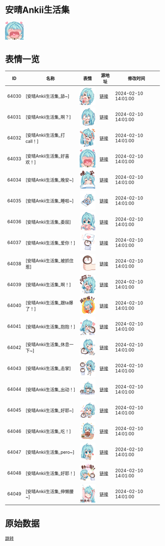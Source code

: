 # 安晴Ankii生活集

<img src="./cover.png" height="60" alt="cover" />

# 表情一览

|ID|名称|表情|源地址|修改时间|
|----|----|----|----|----|
|64030|[安晴Ankii生活集_舔~]|<img src="./pic/064030_%5B安晴Ankii生活集_舔~%5D.png" height="60" alt="舔~"/>|[链接](https://i0.hdslb.com/bfs/garb/3b4858ddd93ea7c030509a25da01c56a50c11b2c.png)|2024-02-10 14:01:00|
|64031|[安晴Ankii生活集_啊？]|<img src="./pic/064031_%5B安晴Ankii生活集_啊？%5D.png" height="60" alt="啊？"/>|[链接](https://i0.hdslb.com/bfs/garb/6de6ce350657357edf4d3d598839ce8d43b95025.png)|2024-02-10 14:01:00|
|64032|[安晴Ankii生活集_打call！]|<img src="./pic/064032_%5B安晴Ankii生活集_打call！%5D.png" height="60" alt="打call！"/>|[链接](https://i0.hdslb.com/bfs/garb/819d79e879720305cc41dfa23cae03ce09e24f02.png)|2024-02-10 14:01:00|
|64033|[安晴Ankii生活集_好喜欢！]|<img src="./pic/064033_%5B安晴Ankii生活集_好喜欢！%5D.png" height="60" alt="好喜欢！"/>|[链接](https://i0.hdslb.com/bfs/garb/bb65f6ace872ec2bc78289b6aa00afc819de8973.png)|2024-02-10 14:01:00|
|64034|[安晴Ankii生活集_晚安~]|<img src="./pic/064034_%5B安晴Ankii生活集_晚安~%5D.png" height="60" alt="晚安~"/>|[链接](https://i0.hdslb.com/bfs/garb/1e895d1160176a0a998d606dbca90211934f23e7.png)|2024-02-10 14:01:00|
|64035|[安晴Ankii生活集_睡啦~]|<img src="./pic/064035_%5B安晴Ankii生活集_睡啦~%5D.png" height="60" alt="睡啦~"/>|[链接](https://i0.hdslb.com/bfs/garb/09e68669ef188f93e8ce5444234e098b75cd3ed6.png)|2024-02-10 14:01:00|
|64036|[安晴Ankii生活集_委屈]|<img src="./pic/064036_%5B安晴Ankii生活集_委屈%5D.png" height="60" alt="委屈"/>|[链接](https://i0.hdslb.com/bfs/garb/ef0936088fd6b620f8c7d329cbdd6478372c6412.png)|2024-02-10 14:01:00|
|64037|[安晴Ankii生活集_爱你！]|<img src="./pic/064037_%5B安晴Ankii生活集_爱你！%5D.png" height="60" alt="爱你！"/>|[链接](https://i0.hdslb.com/bfs/garb/ca54bd9a2cfb71e29fd5d65db8c48113e39e4de0.png)|2024-02-10 14:01:00|
|64038|[安晴Ankii生活集_被抓住惹]|<img src="./pic/064038_%5B安晴Ankii生活集_被抓住惹%5D.png" height="60" alt="被抓住惹"/>|[链接](https://i0.hdslb.com/bfs/garb/f0290d49ee1815e9b3b633288545c5a9221bc829.png)|2024-02-10 14:01:00|
|64039|[安晴Ankii生活集_啊！]|<img src="./pic/064039_%5B安晴Ankii生活集_啊！%5D.png" height="60" alt="啊！"/>|[链接](https://i0.hdslb.com/bfs/garb/82515f452e06200e2332b425555cec509ec660c1.png)|2024-02-10 14:01:00|
|64040|[安晴Ankii生活集_跟ta爆了！]|<img src="./pic/064040_%5B安晴Ankii生活集_跟ta爆了！%5D.png" height="60" alt="跟ta爆了！"/>|[链接](https://i0.hdslb.com/bfs/garb/8604aa1997e0541d13e55e369c3a09c57cec1407.png)|2024-02-10 14:01:00|
|64041|[安晴Ankii生活集_抱抱！]|<img src="./pic/064041_%5B安晴Ankii生活集_抱抱！%5D.png" height="60" alt="抱抱！"/>|[链接](https://i0.hdslb.com/bfs/garb/29fd5c927ebb7793d9803ebc1bfd12ad679d2b58.png)|2024-02-10 14:01:00|
|64042|[安晴Ankii生活集_休息一下~]|<img src="./pic/064042_%5B安晴Ankii生活集_休息一下~%5D.png" height="60" alt="休息一下~"/>|[链接](https://i0.hdslb.com/bfs/garb/707532c20efe7b240fe61319e518af02bf5d499a.png)|2024-02-10 14:01:00|
|64043|[安晴Ankii生活集_击掌]|<img src="./pic/064043_%5B安晴Ankii生活集_击掌%5D.png" height="60" alt="击掌"/>|[链接](https://i0.hdslb.com/bfs/garb/2cf399c346b79fd2e3b47fe762e8e15ddac04547.png)|2024-02-10 14:01:00|
|64044|[安晴Ankii生活集_出动！]|<img src="./pic/064044_%5B安晴Ankii生活集_出动！%5D.png" height="60" alt="出动！"/>|[链接](https://i0.hdslb.com/bfs/garb/b87e6df5abf732146b559bdf6f46c30f5049a047.png)|2024-02-10 14:01:00|
|64045|[安晴Ankii生活集_好耶~]|<img src="./pic/064045_%5B安晴Ankii生活集_好耶~%5D.png" height="60" alt="好耶~"/>|[链接](https://i0.hdslb.com/bfs/garb/3e647f8cb53b74ad2b04f73121d069424d72ea96.png)|2024-02-10 14:01:00|
|64046|[安晴Ankii生活集_吃！]|<img src="./pic/064046_%5B安晴Ankii生活集_吃！%5D.png" height="60" alt="吃！"/>|[链接](https://i0.hdslb.com/bfs/garb/7df66a1efa0d2f560d0a0f7750599b785252454c.png)|2024-02-10 14:01:00|
|64047|[安晴Ankii生活集_pero~]|<img src="./pic/064047_%5B安晴Ankii生活集_pero~%5D.png" height="60" alt="pero~"/>|[链接](https://i0.hdslb.com/bfs/garb/c2b166f5ff00c5486f3c1a634aa467d3887ebe32.png)|2024-02-10 14:01:00|
|64048|[安晴Ankii生活集_好耶！]|<img src="./pic/064048_%5B安晴Ankii生活集_好耶！%5D.png" height="60" alt="好耶！"/>|[链接](https://i0.hdslb.com/bfs/garb/78949fb8af8b06227ad07d0c185a0508f658c8c4.png)|2024-02-10 14:01:00|
|64049|[安晴Ankii生活集_伸懒腰~]|<img src="./pic/064049_%5B安晴Ankii生活集_伸懒腰~%5D.png" height="60" alt="伸懒腰~"/>|[链接](https://i0.hdslb.com/bfs/garb/def073916dc70dd25560859699ef406030dc7d3e.png)|2024-02-10 14:01:00|

# 原始数据

[跳转](./raw.json)

